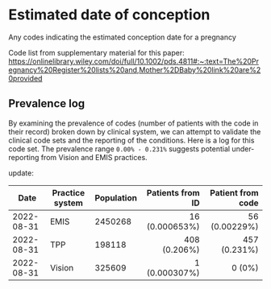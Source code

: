#  Estimated date of conception 

Any codes indicating the estimated conception date for a pregnancy

Code list from supplementary material for this paper: https://onlinelibrary.wiley.com/doi/full/10.1002/pds.4811#:~:text=The%20Pregnancy%20Register%20lists%20and,Mother%2DBaby%20link%20are%20provided


## Prevalence log

By examining the prevalence of codes (number of patients with the code in their record) broken down by clinical system, we can attempt to validate the clinical code sets and the reporting of the conditions. Here is a log for this code set. The prevalence range `0.00% - 0.231%` suggests potential under-reporting from Vision and EMIS practices.

update:

| Date       | Practice system | Population | Patients from ID | Patient from code |
| ---------- | --------------- | ---------- | ---------------: | ----------------: |
| 2022-08-31 | EMIS | 2450268 | 16 (0.000653%) | 56 (0.00229%) | 
| 2022-08-31 | TPP | 198118 | 408 (0.206%) | 457 (0.231%) | 
| 2022-08-31 | Vision | 325609 | 1 (0.000307%) | 0 (0%) | 